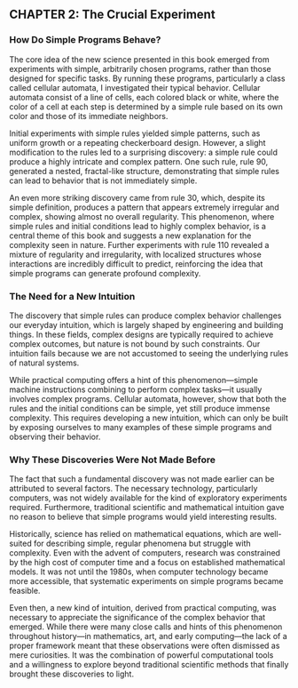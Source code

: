 ## CHAPTER 2: The Crucial Experiment

### How Do Simple Programs Behave?

The core idea of the new science presented in this book emerged from experiments with simple, arbitrarily chosen programs, rather than those designed for specific tasks. By running these programs, particularly a class called cellular automata, I investigated their typical behavior. Cellular automata consist of a line of cells, each colored black or white, where the color of a cell at each step is determined by a simple rule based on its own color and those of its immediate neighbors.

Initial experiments with simple rules yielded simple patterns, such as uniform growth or a repeating checkerboard design. However, a slight modification to the rules led to a surprising discovery: a simple rule could produce a highly intricate and complex pattern. One such rule, rule 90, generated a nested, fractal-like structure, demonstrating that simple rules can lead to behavior that is not immediately simple.

An even more striking discovery came from rule 30, which, despite its simple definition, produces a pattern that appears extremely irregular and complex, showing almost no overall regularity. This phenomenon, where simple rules and initial conditions lead to highly complex behavior, is a central theme of this book and suggests a new explanation for the complexity seen in nature. Further experiments with rule 110 revealed a mixture of regularity and irregularity, with localized structures whose interactions are incredibly difficult to predict, reinforcing the idea that simple programs can generate profound complexity.

### The Need for a New Intuition

The discovery that simple rules can produce complex behavior challenges our everyday intuition, which is largely shaped by engineering and building things. In these fields, complex designs are typically required to achieve complex outcomes, but nature is not bound by such constraints. Our intuition fails because we are not accustomed to seeing the underlying rules of natural systems.

While practical computing offers a hint of this phenomenon—simple machine instructions combining to perform complex tasks—it usually involves complex programs. Cellular automata, however, show that both the rules and the initial conditions can be simple, yet still produce immense complexity. This requires developing a new intuition, which can only be built by exposing ourselves to many examples of these simple programs and observing their behavior.

### Why These Discoveries Were Not Made Before

The fact that such a fundamental discovery was not made earlier can be attributed to several factors. The necessary technology, particularly computers, was not widely available for the kind of exploratory experiments required. Furthermore, traditional scientific and mathematical intuition gave no reason to believe that simple programs would yield interesting results.

Historically, science has relied on mathematical equations, which are well-suited for describing simple, regular phenomena but struggle with complexity. Even with the advent of computers, research was constrained by the high cost of computer time and a focus on established mathematical models. It was not until the 1980s, when computer technology became more accessible, that systematic experiments on simple programs became feasible.

Even then, a new kind of intuition, derived from practical computing, was necessary to appreciate the significance of the complex behavior that emerged. While there were many close calls and hints of this phenomenon throughout history—in mathematics, art, and early computing—the lack of a proper framework meant that these observations were often dismissed as mere curiosities. It was the combination of powerful computational tools and a willingness to explore beyond traditional scientific methods that finally brought these discoveries to light.